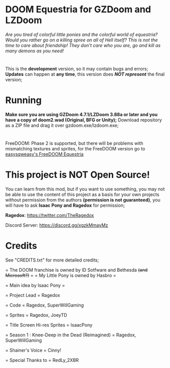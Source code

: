 # DOOM Equestria for GZDoom and LZDoom

*Are you tired of colorful little ponies and the colorful world of equestria? Would you rather go on a killing spree on all of Hell itself? This is not the time to care about friendship! They don't care who you are, go and kill as many demons as you need!*
#
This is the **development** version, so it may contain bugs and errors;
**Updates** can happen at **any time**, this version does ***NOT represent*** the final version;

# Running

**Make sure you are using GZDoom 4.7.1/LZDoom 3.88a or later and you have a copy of doom2.wad (Original, BFG or Unity);**
Download repository as a ZIP file and drag it over gzdoom.exe/lzdoom.exe;
#
FreeDOOM: Phase 2 is supported, but there will be problems with mismatching textures and sprites,
for the FreeDOOM version go to [easysqweasy's FreeDOOM Equestria](https://github.com/easysqweasy/FreeDOOM-Equestria)

# This project is **NOT Open Source**!
You can learn from this mod, but if you want to use something, you may not be able to use the content of this project as a basis for your own projects without permission from the authors **(permission is not guaranteed)**, you will have to ask **Isaac Pony and Ragedox** for permission;

**Ragedox**: https://twitter.com/TheRagedox

Discord Server: https://discord.gg/xgzkMmayMz

# Credits
See "CREDITS.txt" for more detailed credits;

= The DOOM franchise is owned by ID Sotfware and Bethesda ~~(and Microsoft?)~~ =
= My Little Pony is owned by Hasbro =

= Main idea by Isaac Pony =

= Project Lead =
Ragedox

= Code =
Ragedox, SuperWillGaming 

= Sprites =
Ragedox, JoeyTD

= Title Screen Hi-res Sprites =
IsaacPony

= Season 1 : Knee-Deep in the Dead (Reimagined) =
Ragedox, SuperWillGaming

= Shainer's Voice =
Cinny!

= Special Thanks to =
RedLy_2XBR